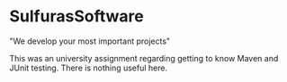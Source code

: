 # SulfurasSoftware
"We develop your most important projects"

This was an university assignment regarding getting to know Maven and JUnit testing.
There is nothing useful here.
